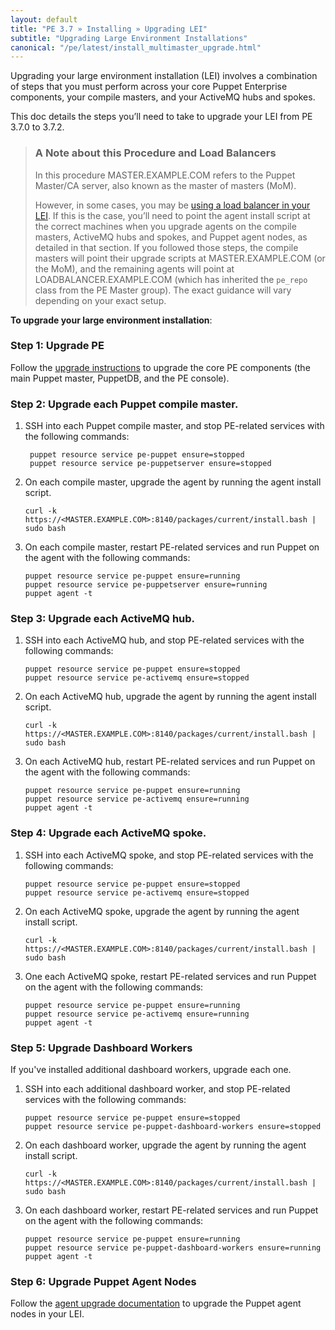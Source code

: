 ```yaml
---
layout: default
title: "PE 3.7 » Installing » Upgrading LEI"
subtitle: "Upgrading Large Environment Installations"
canonical: "/pe/latest/install_multimaster_upgrade.html"
---
```


Upgrading your large environment installation (LEI) involves a combination of steps that you must perform across your core Puppet Enterprise components, your compile masters, and your ActiveMQ hubs and spokes.

This doc details the steps you’ll need to take to upgrade your LEI from PE 3.7.0 to 3.7.2.

>### A Note about this Procedure and Load Balancers
>
>In this procedure MASTER.EXAMPLE.COM refers to the Puppet Master/CA server, also known as the master of masters (MoM).
>
>However, in some cases, you may be [using a load balancer in your LEI](./install_multimaster.html#using-load-balancers-in-a-large-environment-installation). If this is the case, you’ll need to point the agent install script at the correct machines when you upgrade agents on the compile masters, ActiveMQ hubs and spokes, and Puppet agent nodes, as detailed in that section. If you followed those steps, the compile masters will point their upgrade scripts at MASTER.EXAMPLE.COM (or the MoM), and the remaining agents will point at LOADBALANCER.EXAMPLE.COM (which has inherited the `pe_repo` class from the PE Master group). The exact guidance will vary depending on your exact setup.

**To upgrade your large environment installation**:

### Step 1: Upgrade PE

Follow the [upgrade instructions](./install_upgrading.html#upgrading-a-split-installation) to upgrade the core PE components (the main Puppet master, PuppetDB, and the PE console).

### Step 2: Upgrade each Puppet compile master.

1. SSH into each Puppet compile master, and stop PE-related services with the following commands:

        puppet resource service pe-puppet ensure=stopped
        puppet resource service pe-puppetserver ensure=stopped

2. On each compile master, upgrade the agent by running the agent install script.

   `curl -k https://<MASTER.EXAMPLE.COM>:8140/packages/current/install.bash | sudo bash`

3. On each compile master, restart PE-related services and run Puppet on the agent with the following commands:

       puppet resource service pe-puppet ensure=running
       puppet resource service pe-puppetserver ensure=running
       puppet agent -t

### Step 3: Upgrade each ActiveMQ hub.

1. SSH into each ActiveMQ hub, and stop PE-related services with the following commands:

       puppet resource service pe-puppet ensure=stopped
       puppet resource service pe-activemq ensure=stopped

2. On each ActiveMQ hub, upgrade the agent by running the agent install script.

   `curl -k https://<MASTER.EXAMPLE.COM>:8140/packages/current/install.bash | sudo bash`

3. On each ActiveMQ hub, restart PE-related services and run Puppet on the agent with the following commands:

       puppet resource service pe-puppet ensure=running
       puppet resource service pe-activemq ensure=running
       puppet agent -t

### Step 4: Upgrade each ActiveMQ spoke.

1. SSH into each ActiveMQ spoke, and stop PE-related services with the following commands:

       puppet resource service pe-puppet ensure=stopped
       puppet resource service pe-activemq ensure=stopped

2. On each ActiveMQ spoke, upgrade the agent by running the agent install script.

      `curl -k https://<MASTER.EXAMPLE.COM>:8140/packages/current/install.bash | sudo bash`

3. One each ActiveMQ spoke, restart PE-related services and run Puppet on the agent with the following commands:

       puppet resource service pe-puppet ensure=running
       puppet resource service pe-activemq ensure=running
       puppet agent -t

### Step 5: Upgrade Dashboard Workers

If you've installed additional dashboard workers, upgrade each one.

1. SSH into each additional dashboard worker, and stop PE-related services with the following commands:

       puppet resource service pe-puppet ensure=stopped
       puppet resource service pe-puppet-dashboard-workers ensure=stopped

2. On each dashboard worker, upgrade the agent by running the agent install script.

     `curl -k https://<MASTER.EXAMPLE.COM>:8140/packages/current/install.bash | sudo bash`

3. On each dashboard worker, restart PE-related services and run Puppet on the agent with the following commands:

       puppet resource service pe-puppet ensure=running
       puppet resource service pe-puppet-dashboard-workers ensure=running
       puppet agent -t

### Step 6: Upgrade Puppet Agent Nodes

Follow the [agent upgrade documentation](./install_agents.html) to upgrade the Puppet agent nodes in your LEI.
